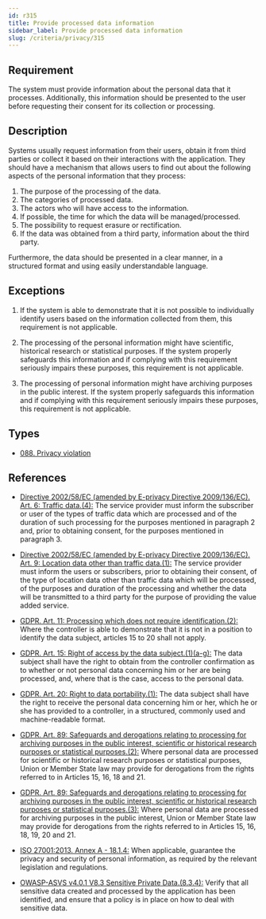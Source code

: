 ```yaml
---
id: r315
title: Provide processed data information
sidebar_label: Provide processed data information
slug: /criteria/privacy/315
---
```


## Requirement

The system must provide information about the personal data that it processes.
Additionally, this information should be presented to the user before
requesting their consent for its collection or processing.

## Description

Systems usually request information from their users,
obtain it from third parties
or collect it based on their interactions with the application.
They should have a mechanism that allows users to find out about the following
aspects of the personal information that they process:

1. The purpose of the processing of the data.
2. The categories of processed data.
3. The actors who will have access to the information.
4. If possible, the time for which the data will be managed/processed.
5. The possibility to request erasure or rectification.
6. If the data was obtained from a third party, information about the third
party.

Furthermore, the data should be presented in a clear manner,
in a structured format and using easily understandable language.

## Exceptions

1. If the system is able to demonstrate that it is not possible to individually
identify users based on the information collected from them,
this requirement is not applicable.

2. The processing of the personal information might have scientific,
historical research or statistical purposes.
If the system properly safeguards this information and if complying with this
requirement seriously impairs these purposes,
this requirement is not applicable.

3. The processing of personal information might have archiving purposes
in the public interest.
If the system properly safeguards this information and if complying with this
requirement seriously impairs these purposes,
this requirement is not applicable.

## Types

- [088. Privacy violation](https://fluidattacks.com/products/rules/findings/088/)

## References

- [Directive 2002/58/EC (amended by E-privacy Directive 2009/136/EC). Art. 6: Traffic data.(4):](https://eur-lex.europa.eu/legal-content/EN/TXT/PDF/?uri=CELEX:02002L0058-20091219)
The service provider must inform the subscriber or user of the types of traffic
data which are processed and of the duration of such processing for the
purposes mentioned in paragraph 2 and,
prior to obtaining consent,
for the purposes mentioned in paragraph 3.

- [Directive 2002/58/EC (amended by E-privacy Directive 2009/136/EC). Art. 9: Location data other than traffic data.(1):](https://eur-lex.europa.eu/legal-content/EN/TXT/PDF/?uri=CELEX:02002L0058-20091219)
The service provider must inform the users or subscribers,
prior to obtaining their consent,
of the type of location data other than traffic data which will be processed,
of the purposes and duration of the processing
and whether the data will be transmitted to a third party for the purpose of
providing the value added service.

- [GDPR. Art. 11: Processing which does not require identification.(2):](https://gdpr-info.eu/art-11-gdpr/)
Where the controller is able to demonstrate that it is not in a position to
identify the data subject,
articles 15 to 20 shall not apply.

- [GDPR. Art. 15: Right of access by the data subject.(1)(a-g):](https://gdpr-info.eu/art-15-gdpr/)
The data subject shall have the right to obtain from the controller
confirmation as to whether or not personal data concerning him or her are being
processed,
and, where that is the case, access to the personal data.

- [GDPR. Art. 20: Right to data portability.(1):](https://gdpr-info.eu/art-20-gdpr/)
The data subject shall have the right to receive the personal data concerning
him or her,
which he or she has provided to a controller,
in a structured, commonly used and machine-readable format.

- [GDPR. Art. 89: Safeguards and derogations relating to processing for archiving purposes in the public interest, scientific or historical research purposes or statistical purposes.(2):](https://gdpr-info.eu/art-89-gdpr/)
Where personal data are processed for scientific or historical research
purposes or statistical purposes,
Union or Member State law may provide for derogations from the rights referred
to in Articles 15, 16, 18 and 21.

- [GDPR. Art. 89: Safeguards and derogations relating to processing for archiving purposes in the public interest, scientific or historical research purposes or statistical purposes.(3):](https://gdpr-info.eu/art-89-gdpr/)
Where personal data are processed for archiving purposes in the public
interest,
Union or Member State law may provide for derogations from the rights referred
to in Articles 15, 16, 18, 19, 20 and 21.

- [ISO 27001:2013. Annex A - 18.1.4:](https://www.iso.org/obp/ui/#iso:std:54534:en)
When applicable, guarantee the privacy and security of personal information,
as required by the relevant legislation and regulations.

- [OWASP-ASVS v4.0.1 V8.3 Sensitive Private Data.(8.3.4):](https://owasp.org/www-project-application-security-verification-standard/)
Verify that all sensitive data created and processed by the application has
been identified,
and ensure that a policy is in place on how to deal with sensitive data.
